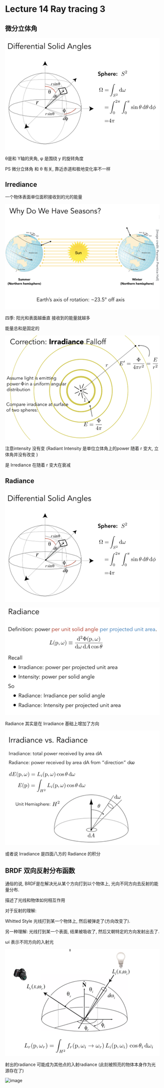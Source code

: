 # Lecture 14 Ray tracing 3

## 微分立体角

![image](https://github.com/lumixraku/NotesForGraphics/raw/master/images/radiance6.png)

θ是和 Y轴的夹角, φ 是围绕 y 的旋转角度

PS  微分立体角 和 θ 有关, 靠近赤道和极地变化率不一样

## Irrediance
一个物体表面单位面积接收到的光的能量

![image](https://github.com/lumixraku/NotesForGraphics/raw/master/images/irradiance.png)

四季: 阳光和表面越垂直 接收到的能量就越多

能量总和是固定的

![image](https://github.com/lumixraku/NotesForGraphics/raw/master/images/irradiance2.png)

注意intensity 没有变 (Radiant Intensity 是单位立体角上的power 随着 r 变大, 立体角并没有改变 )

是 Irrediance 在随着 r 变大在衰减


## Radiance

![image](https://github.com/lumixraku/NotesForGraphics/raw/master/images/radiance6.png)

![image](https://github.com/lumixraku/NotesForGraphics/raw/master/images/radiance7.png)

Radiance 其实是在 Irradiance 基础上增加了方向

![image](https://github.com/lumixraku/NotesForGraphics/raw/master/images/radiance8.png)

或者说 Irradiance 是四面八方的 Radiance 的积分

## BRDF 双向反射分布函数
通俗的说, BRDF是在解决光从某个方向打到以个物体上, 光向不同方向去反射的能量分布.

描述了光线和物体如何相互作用

对于反射的理解:

Whitted Style 光线打到某一个物体上, 然后被弹走了(方向改变了).

另一种理解: 光线打到某一个表面, 结果被吸收了, 然后又朝特定的方向发射出去了.

ωi 表示不同方向的入射光

![image](https://github.com/lumixraku/NotesForGraphics/raw/master/images/brdf.png)


射出的radiance 可能成为其他点的入射radiance (此刻被照亮的物体本身作为光源存在了)

![image](https://github.com/lumixraku/NotesForGraphics/raw/master/images/brdf2.png)
